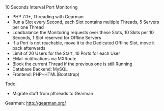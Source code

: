 10 Seconds Interval Port Monitoring

- PHP 7.0+, Threading with Gearman
- Run a Slot every Second, each Slot contains multiple Threads, 5 Servers per one Thread
- Loadbalance the Monitoring requests over these Slots, 10 Slots per 10 Seconds, 1 Slot reserved for Offline Servers
- If a Port is not reachable, move it to the Dedicated Offline Slot, move it back afterwards
- Limit of 20 Users for the Start, 10 Ports for each User
- EMail notifications via MXRoute
- Block the current Thread if the previous one is still Running
- Database Backend: MySQL
- Frontend: PHP+HTML(Bootstrap)

Todo:
- Migrate stuff from pthreads to Gearman

Gearman: http://gearman.org/
